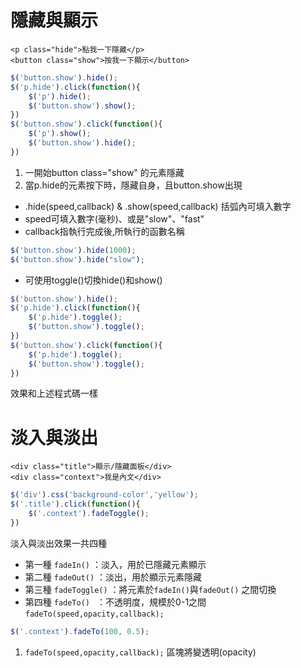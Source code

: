 隱藏與顯示
==
```htmlmixed
<p class="hide">點我一下隱藏</p>
<button class="show">按我一下顯示</button>
```

```javascript
$('button.show').hide();
$('p.hide').click(function(){
    $('p').hide();
    $('button.show').show();
})
$('button.show').click(function(){
    $('p').show();
    $('button.show').hide();
})
```

1. 一開始button class="show" 的元素隱藏
2. 當p.hide的元素按下時，隱藏自身，且button.show出現

* .hide(speed,callback) & .show(speed,callback) 括弧內可填入數字
* speed可填入數字(毫秒)、或是"slow"、"fast" 
* callback指執行完成後,所執行的函數名稱

```javascript
$('button.show').hide(1000);
$('button.show').hide("slow");
```

* 可使用toggle()切換hide()和show()
```javascript
$('button.show').hide();
$('p.hide').click(function(){
    $('p.hide').toggle();
    $('button.show').toggle();
})
$('button.show').click(function(){
    $('p.hide').toggle();
    $('button.show').toggle();
})
```
效果和上述程式碼一樣

淡入與淡出
==
```htmlmixed
<div class="title">顯示/隱藏面板</div>
<div class="context">我是內文</div>
```
```javascript
$('div').css('background-color','yellow');
$('.title').click(function(){
    $('.context').fadeToggle();
})
```
淡入與淡出效果一共四種
* 第一種 ``` fadeIn() ``` ：淡入，用於已隱藏元素顯示
* 第二種 ``` fadeOut() ``` ：淡出，用於顯示元素隱藏
* 第三種 ``` fadeToggle() ``` ：將元素於``` fadeIn() ```與``` fadeOut() ``` 之間切換
* 第四種 ``` fadeTo()  ``` ：不透明度，規模於0-1之間 ```fadeTo(speed,opacity,callback);```

```javascript
$('.context').fadeTo(100, 0.5);
```
1. ```fadeTo(speed,opacity,callback);``` 區塊將變透明(opacity)